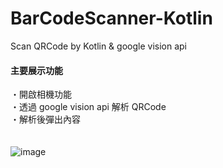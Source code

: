 # BarCodeScanner-Kotlin
Scan QRCode by Kotlin &amp; google vision api
<br/>
#### 主要展示功能
・開啟相機功能<br/>
・透過 google vision api 解析 QRCode<br/>
・解析後彈出內容<br/>
<br/>
<br/>
![image](https://github.com/chiuchingwei/UploadSingleFile-Swift/blob/master/sample.gif)

